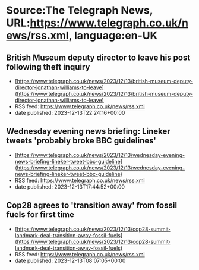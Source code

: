# Source:The Telegraph News, URL:https://www.telegraph.co.uk/news/rss.xml, language:en-UK

## British Museum deputy director to leave his post following theft inquiry
 - [https://www.telegraph.co.uk/news/2023/12/13/british-museum-deputy-director-jonathan-williams-to-leave](https://www.telegraph.co.uk/news/2023/12/13/british-museum-deputy-director-jonathan-williams-to-leave)
 - RSS feed: https://www.telegraph.co.uk/news/rss.xml
 - date published: 2023-12-13T22:24:16+00:00



## Wednesday evening news briefing: Lineker tweets 'probably broke BBC guidelines'
 - [https://www.telegraph.co.uk/news/2023/12/13/wednesday-evening-news-briefing-lineker-tweet-bbc-guideline](https://www.telegraph.co.uk/news/2023/12/13/wednesday-evening-news-briefing-lineker-tweet-bbc-guideline)
 - RSS feed: https://www.telegraph.co.uk/news/rss.xml
 - date published: 2023-12-13T17:44:52+00:00



## Cop28 agrees to 'transition away' from fossil fuels for first time
 - [https://www.telegraph.co.uk/news/2023/12/13/cop28-summit-landmark-deal-transition-away-fossil-fuels](https://www.telegraph.co.uk/news/2023/12/13/cop28-summit-landmark-deal-transition-away-fossil-fuels)
 - RSS feed: https://www.telegraph.co.uk/news/rss.xml
 - date published: 2023-12-13T08:07:05+00:00



